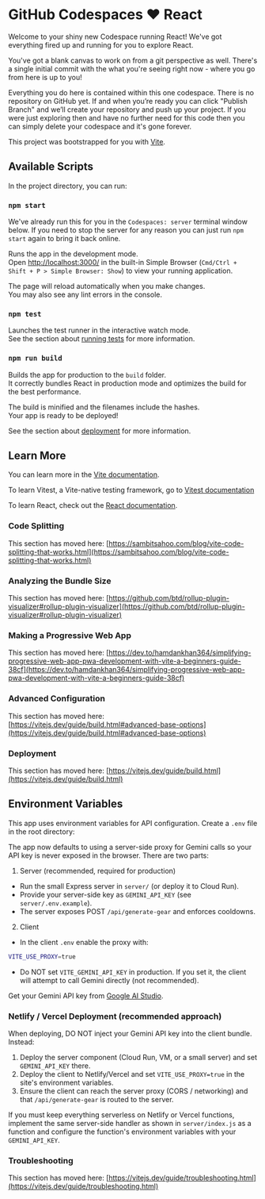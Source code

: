 # GitHub Codespaces ♥️ React

Welcome to your shiny new Codespace running React! We've got everything fired up and running for you to explore React.

You've got a blank canvas to work on from a git perspective as well. There's a single initial commit with the what you're seeing right now - where you go from here is up to you!

Everything you do here is contained within this one codespace. There is no repository on GitHub yet. If and when you’re ready you can click "Publish Branch" and we’ll create your repository and push up your project. If you were just exploring then and have no further need for this code then you can simply delete your codespace and it's gone forever.

This project was bootstrapped for you with [Vite](https://vitejs.dev/).

## Available Scripts

In the project directory, you can run:

### `npm start`

We've already run this for you in the `Codespaces: server` terminal window below. If you need to stop the server for any reason you can just run `npm start` again to bring it back online.

Runs the app in the development mode.\
Open [http://localhost:3000/](http://localhost:3000/) in the built-in Simple Browser (`Cmd/Ctrl + Shift + P > Simple Browser: Show`) to view your running application.

The page will reload automatically when you make changes.\
You may also see any lint errors in the console.

### `npm test`

Launches the test runner in the interactive watch mode.\
See the section about [running tests](https://facebook.github.io/create-react-app/docs/running-tests) for more information.

### `npm run build`

Builds the app for production to the `build` folder.\
It correctly bundles React in production mode and optimizes the build for the best performance.

The build is minified and the filenames include the hashes.\
Your app is ready to be deployed!

See the section about [deployment](https://facebook.github.io/create-react-app/docs/deployment) for more information.

## Learn More

You can learn more in the [Vite documentation](https://vitejs.dev/guide/).

To learn Vitest, a Vite-native testing framework, go to [Vitest documentation](https://vitest.dev/guide/)

To learn React, check out the [React documentation](https://reactjs.org/).

### Code Splitting

This section has moved here: [https://sambitsahoo.com/blog/vite-code-splitting-that-works.html](https://sambitsahoo.com/blog/vite-code-splitting-that-works.html)

### Analyzing the Bundle Size

This section has moved here: [https://github.com/btd/rollup-plugin-visualizer#rollup-plugin-visualizer](https://github.com/btd/rollup-plugin-visualizer#rollup-plugin-visualizer)

### Making a Progressive Web App

This section has moved here: [https://dev.to/hamdankhan364/simplifying-progressive-web-app-pwa-development-with-vite-a-beginners-guide-38cf](https://dev.to/hamdankhan364/simplifying-progressive-web-app-pwa-development-with-vite-a-beginners-guide-38cf)

### Advanced Configuration

This section has moved here: [https://vitejs.dev/guide/build.html#advanced-base-options](https://vitejs.dev/guide/build.html#advanced-base-options)

### Deployment

This section has moved here: [https://vitejs.dev/guide/build.html](https://vitejs.dev/guide/build.html)

## Environment Variables

This app uses environment variables for API configuration. Create a `.env` file in the root directory:

The app now defaults to using a server-side proxy for Gemini calls so your
API key is never exposed in the browser. There are two parts:

1) Server (recommended, required for production)

 - Run the small Express server in `server/` (or deploy it to Cloud Run).
 - Provide your server-side key as `GEMINI_API_KEY` (see `server/.env.example`).
 - The server exposes POST `/api/generate-gear` and enforces cooldowns.

2) Client

 - In the client `.env` enable the proxy with:

```bash
VITE_USE_PROXY=true
```

 - Do NOT set `VITE_GEMINI_API_KEY` in production. If you set it, the client
    will attempt to call Gemini directly (not recommended).

Get your Gemini API key from [Google AI Studio](https://aistudio.google.com/app/apikey).

### Netlify / Vercel Deployment (recommended approach)

When deploying, DO NOT inject your Gemini API key into the client bundle. Instead:

1. Deploy the server component (Cloud Run, VM, or a small server) and set `GEMINI_API_KEY` there.
2. Deploy the client to Netlify/Vercel and set `VITE_USE_PROXY=true` in the site's environment variables.
3. Ensure the client can reach the server proxy (CORS / networking) and that `/api/generate-gear` is routed to the server.

If you must keep everything serverless on Netlify or Vercel functions, implement the same server-side handler as shown in `server/index.js` as a function and configure the function's environment variables with your `GEMINI_API_KEY`.

### Troubleshooting

This section has moved here: [https://vitejs.dev/guide/troubleshooting.html](https://vitejs.dev/guide/troubleshooting.html)
